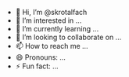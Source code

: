 - 👋 Hi, I’m @skrotalfach
- 👀 I’m interested in ...
- 🌱 I’m currently learning ...
- 💞️ I’m looking to collaborate on ...
- 📫 How to reach me ...
- 😄 Pronouns: ...
- ⚡ Fun fact: ...

<!---
skrotalfach/skrotalfach is a ✨ special ✨ repository because its `README.md` (this file) appears on your GitHub profile.
You can click the Preview link to take a look at your changes.
--->
